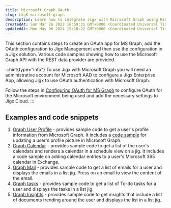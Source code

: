 ```yaml
---
title: Microsoft Graph OAuth
slug: LkgK-microsoft-graph
description: Learn how to integrate Jigx with Microsoft Graph using REST API. This comprehensive guide covers essential code samples and step-by-step instructions for authentication, including setting up an administrative account for Microsoft AAD and configuring Jigx
createdAt: Sun Mar 26 2023 16:59:31 GMT+0000 (Coordinated Universal Time)
updatedAt: Mon May 06 2024 15:10:22 GMT+0000 (Coordinated Universal Time)
---
```


This section contains steps to create an OAuth app for MS Graph, add the OAuth configuration to Jigx Management and then use the configuration in a Jigx solution.  Various code samples showing how to use the Microsoft Graph API with the REST data provider are provided.

:::hint{type="info"}
To use Jigx with Microsoft Graph you will need an administrative account for Microsoft AAD to configure a Jigx Enterprise App, allowing Jigx to use OAuth authentication with Microsoft Graph.

Follow the steps in [Configuring OAuth for MS Graph](<./Microsoft Graph OAuth/Configuring OAuth for MS Graph.md>) to configure OAuth for the Microsoft environment being used and add the necessary settings to Jigx Cloud.
:::

## Examples and code snippets

1. [Graph User Profile]() - provides sample code to get a user's profile information from Microsoft Graph. It includes a [code sample]() for updating a user's profile picture in Microsoft Graph.
2. [Graph Calendar]() - provides sample code to get a list of the user's calendars and renders a calendar in a schedule view on a jig. It includes a code sample on adding calendar entries to a user's Microsoft 365 calendar in Exchange.
3. [Graph Mail]() - provides sample code to get a list of emails for a user and displays the emails in a list jig. Press on an email to view the content of the email.
4. [Graph tasks]() - provides sample code to get a list of To-do tasks for a user and displays the tasks in a list jig.
5. [Graph Insights]() - provides sample code to get insights that include a list of documents trending around the user and displays the list in a list jig.


